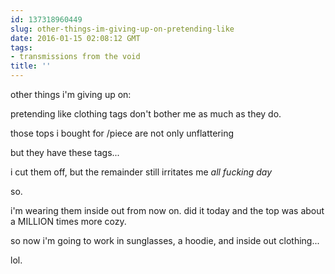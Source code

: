 ```yaml
---
id: 137318960449
slug: other-things-im-giving-up-on-pretending-like
date: 2016-01-15 02:08:12 GMT
tags:
- transmissions from the void
title: ''
---
```


other things i'm giving up on:

pretending like clothing tags don't bother me as much as they do.

those tops i bought for /piece are not only unflattering

but they have these tags...

i cut them off, but the remainder still irritates me *all fucking day*

so. 

i'm wearing them inside out from now on. did it today and the top was about a MILLION times more cozy.

so now i'm going to work in sunglasses, a hoodie, and inside out clothing...

lol.